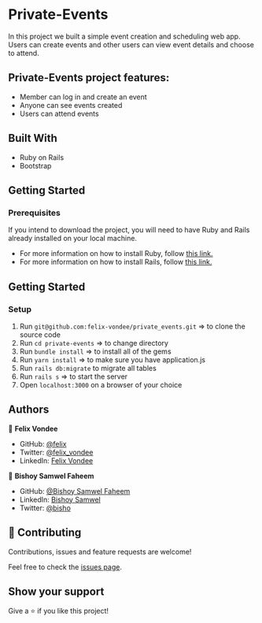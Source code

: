 
# Private-Events

In this project we built a simple event creation and scheduling web app. Users can create events and other users can view event details and choose to attend. 

## Private-Events project features:

- Member can log in and create an event
- Anyone can see events created 
- Users can attend events

## Built With

- Ruby on Rails
- Bootstrap

## Getting Started

### Prerequisites

If you intend to download the project, you will need to have Ruby and Rails already installed on your local machine.

- For more information on how to install Ruby, follow [this link.](https://www.ruby-lang.org/en/downloads/)
- For more information on how to install Rails, follow [this link.](https://guides.rubyonrails.org/getting_started.html/)

## Getting Started

### Setup

1. Run `git@github.com:felix-vondee/private_events.git` => to clone the source code
2. Run `cd private-events` => to change directory
3. Run `bundle install` => to install all of the gems
4. Run `yarn install` => to make sure you have application.js
5. Run `rails db:migrate` to migrate all tables
6. Run `rails s` => to start the server
7. Open `localhost:3000` on a browser of your choice

## Authors

👤 **Felix Vondee**

- GitHub: [@felix](https://github.com/felix-vondee)
- Twitter: [@felix_vondee](https://twitter.com/felix_vondee)
- LinkedIn: [Felix Vondee](https://www.linkedin.com/in/felix-vondee)

👤 **Bishoy Samwel Faheem**

- GitHub: [@Bishoy Samwel Faheem](https://github.com/Bishoy-Samwel)
- LinkedIn: [Bishoy Samwel](https://www.linkedin.com/in/bishoy-samwuel-ss/)
- Twitter: [@bisho](https://twitter.com/BishoFaheem15)

## 🤝 Contributing

Contributions, issues and feature requests are welcome!

Feel free to check the [issues page](https://github.com/felix-vondee/private-events/issues).

## Show your support

Give a ⭐️ if you like this project!
